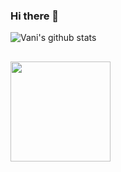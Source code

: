 ### Hi there 👋

  <img align="center" src="https://github-readme-stats.vercel.app/api?username=vanichug&show_icons=true&theme=radical" alt="Vani's github stats" />
<br>

## 
  <img src="https://komarev.com/ghpvc/?username=vanichug" width=160px/>
